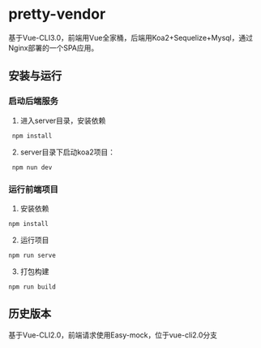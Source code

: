 # pretty-vendor

基于Vue-CLI3.0，前端用Vue全家桶，后端用Koa2+Sequelize+Mysql，通过Nginx部署的一个SPA应用。


## 安装与运行

### 启动后端服务
 1. 进入server目录，安装依赖
 ```
  npm install
 ```
 2. server目录下启动koa2项目：
 ```
  npm nun dev
 ```
 

### 运行前端项目
1. 安装依赖

```
npm install
```

2. 运行项目
```
npm run serve
```

3. 打包构建
```
npm run build
```


## 历史版本

基于Vue-CLI2.0，前端请求使用Easy-mock，位于vue-cli2.0分支


